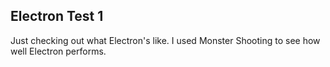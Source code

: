 ## Electron Test 1

Just checking out what Electron's like. I used Monster Shooting to see how well Electron performs.
